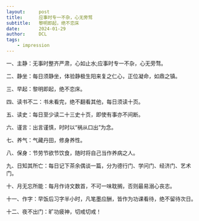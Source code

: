 ```yaml
---
layout:     post
title:      应事时专一不杂，心无旁骛
subtitle:   黎明即起，绝不恋床
date:       2024-01-29
author:     DCL
tags:
    - impression
---
```


一、主静：无事时整齐严肃，心如止水;应事时专一不杂，心无旁骛。 

二、静坐：每日须静坐，体验静极生阳来复之仁心，正位凝命，如鼎之镇。 

三、早起：黎明即起，绝不恋床。 

四、读书不二：书未看完，绝不翻看其他，每日须读十页。 

五、读史：每日至少读二十三史十页，即使有事亦不间断。 

六、谨言：出言谨慎，时时以“祸从口出”为念。 

七、养气：气藏丹田，修身养性。 

八、保身：节劳节欲节饮食，随时将自己当作养病之人。 

九、日知其所亡：每日记下茶余偶谈一篇，分为德行门、学问门、经济门、艺术门。 

十、月无忘所能：每月作诗文数首，不可一味耽搁，否则最易溺心丧志。 

十一、作字：早饭后习字半小时，凡笔墨应酬，皆作为功课看待，绝不留待次日。 

十二、夜不出门：旷功疲神，切戒切戒！  
